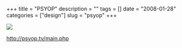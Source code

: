 +++
title = "PSYOP"
description = ""
tags = []
date = "2008-01-28"
categories = ["design"]
slug = "psyop"
+++


 

  <div id="screens-thumbs" class="clearfix">
    <div class="txt-center" id="design-submission"><a href="http://psyop.tv/main.php"><img id='bluga-thumbnail-1047' class='bluga-thumbnail large' src='//media.konigi.com/bluga/
wt47f281d7a5927_0.jpg'/></a></div>  
  </div>   
<p><a href="http://psyop.tv/main.php">http://psyop.tv/main.php</a></p>




